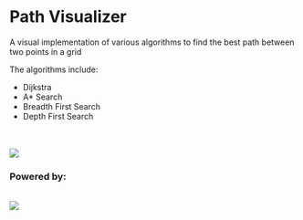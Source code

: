 <h1>Path Visualizer</h1>
<p>A visual implementation of various algorithms to find the best path between two points in a grid</p>
<p>The algorithms include:</p>
<ul>
  <li>Dijkstra</li>
  <li>A* Search</li>
  <li>Breadth First Search</li>
  <li>Depth First Search</li>
</ul>
<br />
<br />
<img src="https://i.imgur.com/wh6P57K.jpg"/>
<h3>Powered by:</h3>
<br />
<img src="https://i.imgur.com/nHTYs1P.jpg"/>
